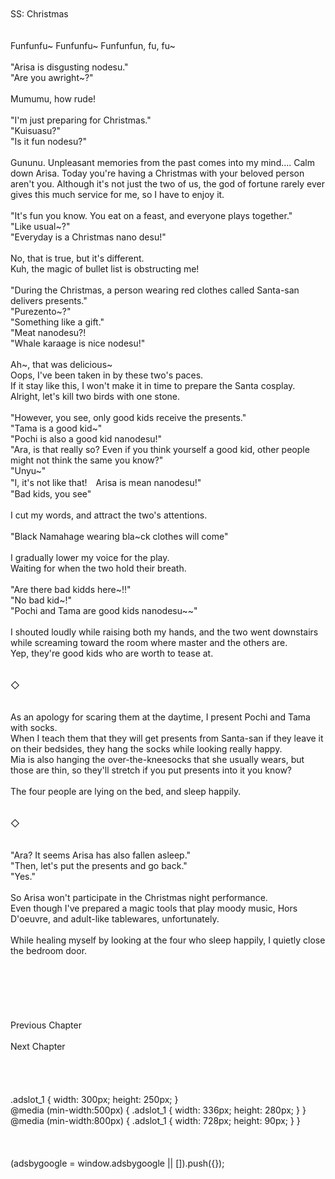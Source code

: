<br/>
<br/>
SS: Christmas<br/>
<br/>
 <br/>
Funfunfu~ Funfunfu~ Funfunfun, fu, fu~<br/>
<br/>
"Arisa is disgusting nodesu."<br/>
"Are you awright~?"<br/>
<br/>
Mumumu, how rude!<br/>
<br/>
"I'm just preparing for Christmas."<br/>
"Kuisuasu?"<br/>
"Is it fun nodesu?"<br/>
<br/>
Gununu. Unpleasant memories from the past comes into my mind.... Calm down Arisa. Today you're having a Christmas with your beloved person aren't you. Although it's not just the two of us, the god of fortune rarely ever gives this much service for me, so I have to enjoy it.<br/>
<br/>
"It's fun you know. You eat on a feast, and everyone plays together."<br/>
"Like usual~?"<br/>
"Everyday is a Christmas nano desu!"<br/>
<br/>
No, that is true, but it's different.<br/>
Kuh, the magic of bullet list is obstructing me!<br/>
<br/>
"During the Christmas, a person wearing red clothes called Santa-san delivers presents."<br/>
"Purezento~?"<br/>
"Something like a gift."<br/>
"Meat nanodesu?!<br/>
"Whale karaage is nice nodesu!"<br/>
<br/>
Ah~, that was delicious~<br/>
Oops, I've been taken in by these two's paces.<br/>
If it stay like this, I won't make it in time to prepare the Santa cosplay.<br/>
Alright, let's kill two birds with one stone.<br/>
<br/>
"However, you see, only good kids receive the presents."<br/>
"Tama is a good kid~"<br/>
"Pochi is also a good kid nanodesu!"<br/>
"Ara, is that really so? Even if you think yourself a good kid, other people might not think the same you know?"<br/>
"Unyu~"<br/>
"I, it's not like that!　Arisa is mean nanodesu!"<br/>
"Bad kids, you see"<br/>
<br/>
I cut my words, and attract the two's attentions.<br/>
<br/>
"Black Namahage wearing bla~ck clothes will come"<br/>
<br/>
I gradually lower my voice for the play.<br/>
Waiting for when the two hold their breath.<br/>
<br/>
"Are there bad kidds here~!!"<br/>
"No bad kid~!"<br/>
"Pochi and Tama are good kids nanodesu~~"<br/>
<br/>
I shouted loudly while raising both my hands, and the two went downstairs while screaming toward the room where master and the others are.<br/>
Yep, they're good kids who are worth to tease at.<br/>
<br/>
<br/>
◇<br/>
<br/>
<br/>
As an apology for scaring them at the daytime, I present Pochi and Tama with socks.<br/>
When I teach them that they will get presents from Santa-san if they leave it on their bedsides, they hang the socks while looking really happy.<br/>
Mia is also hanging the over-the-kneesocks that she usually wears, but those are thin, so they'll stretch if you put presents into it you know?<br/>
<br/>
The four people are lying on the bed, and sleep happily.<br/>
<br/>
<br/>
◇<br/>
<br/>
<br/>
"Ara? It seems Arisa has also fallen asleep."<br/>
"Then, let's put the presents and go back."<br/>
"Yes."<br/>
<br/>
So Arisa won't participate in the Christmas night performance.<br/>
Even though I've prepared a magic tools that play moody music, Hors D'oeuvre, and adult-like tablewares, unfortunately.<br/>
<br/>
While healing myself by looking at the four who sleep happily, I quietly close the bedroom door.<br/>
<br/>
<TLN: This whole last part are Satou's.><br/>
<br/>
<br/>
<br/>
<br/>
Previous Chapter<br/>
<br/>
Next Chapter<br/>
<br/>
<br/>
<br/>
<br/>
.adslot_1 { width: 300px; height: 250px; }<br/>
@media (min-width:500px) { .adslot_1 { width: 336px; height: 280px; } }<br/>
@media (min-width:800px) { .adslot_1 { width: 728px; height: 90px; } }<br/>
<br/>
<br/>
<br/>
(adsbygoogle = window.adsbygoogle || []).push({});<br/>
<br/>
<br/>
<br/>
<br/>
